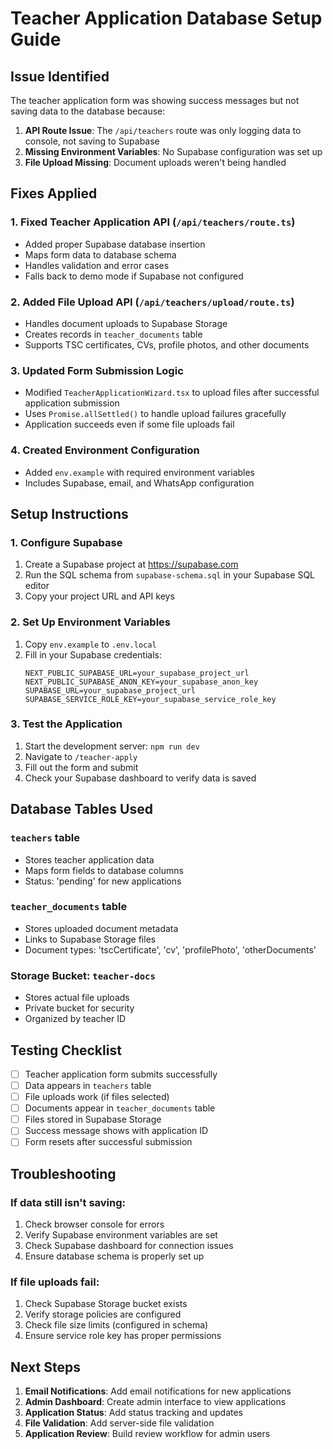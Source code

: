 # Teacher Application Database Setup Guide

## Issue Identified
The teacher application form was showing success messages but not saving data to the database because:

1. **API Route Issue**: The `/api/teachers` route was only logging data to console, not saving to Supabase
2. **Missing Environment Variables**: No Supabase configuration was set up
3. **File Upload Missing**: Document uploads weren't being handled

## Fixes Applied

### 1. Fixed Teacher Application API (`/api/teachers/route.ts`)
- Added proper Supabase database insertion
- Maps form data to database schema
- Handles validation and error cases
- Falls back to demo mode if Supabase not configured

### 2. Added File Upload API (`/api/teachers/upload/route.ts`)
- Handles document uploads to Supabase Storage
- Creates records in `teacher_documents` table
- Supports TSC certificates, CVs, profile photos, and other documents

### 3. Updated Form Submission Logic
- Modified `TeacherApplicationWizard.tsx` to upload files after successful application submission
- Uses `Promise.allSettled()` to handle upload failures gracefully
- Application succeeds even if some file uploads fail

### 4. Created Environment Configuration
- Added `env.example` with required environment variables
- Includes Supabase, email, and WhatsApp configuration

## Setup Instructions

### 1. Configure Supabase
1. Create a Supabase project at https://supabase.com
2. Run the SQL schema from `supabase-schema.sql` in your Supabase SQL editor
3. Copy your project URL and API keys

### 2. Set Up Environment Variables
1. Copy `env.example` to `.env.local`
2. Fill in your Supabase credentials:
   ```
   NEXT_PUBLIC_SUPABASE_URL=your_supabase_project_url
   NEXT_PUBLIC_SUPABASE_ANON_KEY=your_supabase_anon_key
   SUPABASE_URL=your_supabase_project_url
   SUPABASE_SERVICE_ROLE_KEY=your_supabase_service_role_key
   ```

### 3. Test the Application
1. Start the development server: `npm run dev`
2. Navigate to `/teacher-apply`
3. Fill out the form and submit
4. Check your Supabase dashboard to verify data is saved

## Database Tables Used

### `teachers` table
- Stores teacher application data
- Maps form fields to database columns
- Status: 'pending' for new applications

### `teacher_documents` table
- Stores uploaded document metadata
- Links to Supabase Storage files
- Document types: 'tscCertificate', 'cv', 'profilePhoto', 'otherDocuments'

### Storage Bucket: `teacher-docs`
- Stores actual file uploads
- Private bucket for security
- Organized by teacher ID

## Testing Checklist

- [ ] Teacher application form submits successfully
- [ ] Data appears in `teachers` table
- [ ] File uploads work (if files selected)
- [ ] Documents appear in `teacher_documents` table
- [ ] Files stored in Supabase Storage
- [ ] Success message shows with application ID
- [ ] Form resets after successful submission

## Troubleshooting

### If data still isn't saving:
1. Check browser console for errors
2. Verify Supabase environment variables are set
3. Check Supabase dashboard for connection issues
4. Ensure database schema is properly set up

### If file uploads fail:
1. Check Supabase Storage bucket exists
2. Verify storage policies are configured
3. Check file size limits (configured in schema)
4. Ensure service role key has proper permissions

## Next Steps

1. **Email Notifications**: Add email notifications for new applications
2. **Admin Dashboard**: Create admin interface to view applications
3. **Application Status**: Add status tracking and updates
4. **File Validation**: Add server-side file validation
5. **Application Review**: Build review workflow for admin users
